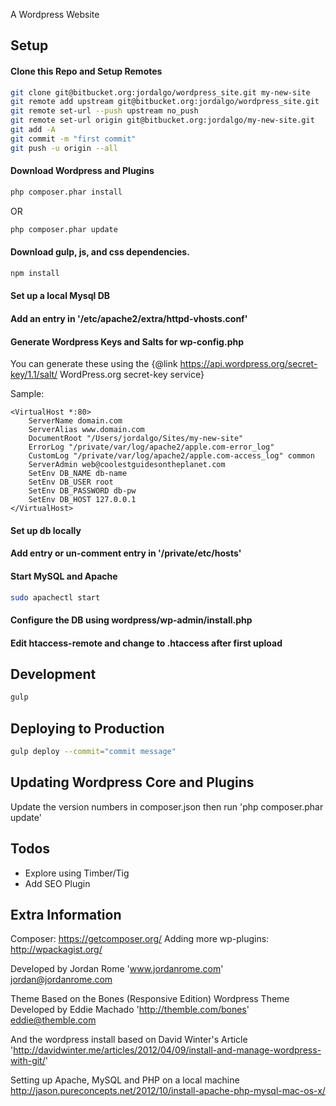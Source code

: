 A Wordpress Website

## Setup

#### Clone this Repo and Setup Remotes

```bash
git clone git@bitbucket.org:jordalgo/wordpress_site.git my-new-site
git remote add upstream git@bitbucket.org:jordalgo/wordpress_site.git
git remote set-url --push upstream no_push
git remote set-url origin git@bitbucket.org:jordalgo/my-new-site.git
git add -A
git commit -m "first commit"
git push -u origin --all
```

#### Download Wordpress and Plugins

```bash
php composer.phar install
```

OR

```bash
php composer.phar update
```

#### Download gulp, js, and css dependencies.

```bash
npm install
```

#### Set up a local Mysql DB

#### Add an entry in '/etc/apache2/extra/httpd-vhosts.conf'

#### Generate Wordpress Keys and Salts for wp-config.php

You can generate these using the {@link https://api.wordpress.org/secret-key/1.1/salt/ WordPress.org secret-key service}

Sample:
```
<VirtualHost *:80>
    ServerName domain.com
    ServerAlias www.domain.com
    DocumentRoot "/Users/jordalgo/Sites/my-new-site"
    ErrorLog "/private/var/log/apache2/apple.com-error_log"
    CustomLog "/private/var/log/apache2/apple.com-access_log" common
    ServerAdmin web@coolestguidesontheplanet.com
    SetEnv DB_NAME db-name
    SetEnv DB_USER root
    SetEnv DB_PASSWORD db-pw
    SetEnv DB_HOST 127.0.0.1
</VirtualHost>
```

#### Set up db locally

#### Add entry or un-comment entry in '/private/etc/hosts'

#### Start MySQL and Apache

```bash
sudo apachectl start
```

#### Configure the DB using wordpress/wp-admin/install.php

#### Edit htaccess-remote and change to .htaccess after first upload

## Development

```bash
gulp
```

## Deploying to Production

```bash
gulp deploy --commit="commit message"
```

## Updating Wordpress Core and Plugins

Update the version numbers in composer.json then run 'php composer.phar update'

## Todos
* Explore using Timber/Tig
* Add SEO Plugin

## Extra Information

Composer: https://getcomposer.org/
Adding more wp-plugins: http://wpackagist.org/

Developed by Jordan Rome
'www.jordanrome.com'
jordan@jordanrome.com

Theme Based on the Bones (Responsive Edition) Wordpress Theme
Developed by Eddie Machado
'http://themble.com/bones'
eddie@themble.com

And the wordpress install based on
David Winter's Article
'http://davidwinter.me/articles/2012/04/09/install-and-manage-wordpress-with-git/'

Setting up Apache, MySQL and PHP on a local machine
http://jason.pureconcepts.net/2012/10/install-apache-php-mysql-mac-os-x/
